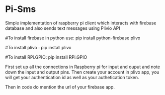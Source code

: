 # Pi-Sms
Simple implementation of raspberry pi client which interacts with firebase database and also sends text messages using Plivio API

#To install firebase in python use:
pip install python-firebase plivo

#To install plivo :
pip install plivo

#To install RPi.GPIO:
pip install RPi.GPIO

First set up all the connections in Raspberry pi for input and ouput and note down the input and output pins.
Then create your account in plivo app, you will get your authentication id as well as your authetication token.

Then in code do mention the url of your firebase app.



